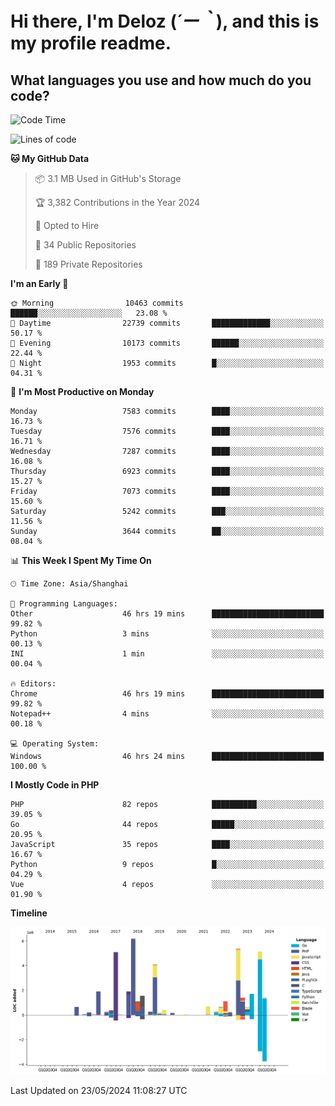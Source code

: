 # **Hi there, I'm Deloz (*´ー｀*), and this is my profile readme.**

## **What languages you use and how much do you code?**

<!--START_SECTION:waka-->
![Code Time](http://img.shields.io/badge/Code%20Time-4%2C041%20hrs%2023%20mins-blue)

![Lines of code](https://img.shields.io/badge/From%20Hello%20World%20I%27ve%20Written-42.9%20million%20lines%20of%20code-blue)

**🐱 My GitHub Data** 

> 📦 3.1 MB Used in GitHub's Storage 
 > 
> 🏆 3,382 Contributions in the Year 2024
 > 
> 💼 Opted to Hire
 > 
> 📜 34 Public Repositories 
 > 
> 🔑 189 Private Repositories 
 > 
**I'm an Early 🐤** 

```text
🌞 Morning                10463 commits       ██████░░░░░░░░░░░░░░░░░░░   23.08 % 
🌆 Daytime                22739 commits       █████████████░░░░░░░░░░░░   50.17 % 
🌃 Evening                10173 commits       ██████░░░░░░░░░░░░░░░░░░░   22.44 % 
🌙 Night                  1953 commits        █░░░░░░░░░░░░░░░░░░░░░░░░   04.31 % 
```
📅 **I'm Most Productive on Monday** 

```text
Monday                   7583 commits        ████░░░░░░░░░░░░░░░░░░░░░   16.73 % 
Tuesday                  7576 commits        ████░░░░░░░░░░░░░░░░░░░░░   16.71 % 
Wednesday                7287 commits        ████░░░░░░░░░░░░░░░░░░░░░   16.08 % 
Thursday                 6923 commits        ████░░░░░░░░░░░░░░░░░░░░░   15.27 % 
Friday                   7073 commits        ████░░░░░░░░░░░░░░░░░░░░░   15.60 % 
Saturday                 5242 commits        ███░░░░░░░░░░░░░░░░░░░░░░   11.56 % 
Sunday                   3644 commits        ██░░░░░░░░░░░░░░░░░░░░░░░   08.04 % 
```


📊 **This Week I Spent My Time On** 

```text
🕑︎ Time Zone: Asia/Shanghai

💬 Programming Languages: 
Other                    46 hrs 19 mins      █████████████████████████   99.82 % 
Python                   3 mins              ░░░░░░░░░░░░░░░░░░░░░░░░░   00.13 % 
INI                      1 min               ░░░░░░░░░░░░░░░░░░░░░░░░░   00.04 % 

🔥 Editors: 
Chrome                   46 hrs 19 mins      █████████████████████████   99.82 % 
Notepad++                4 mins              ░░░░░░░░░░░░░░░░░░░░░░░░░   00.18 % 

💻 Operating System: 
Windows                  46 hrs 24 mins      █████████████████████████   100.00 % 
```

**I Mostly Code in PHP** 

```text
PHP                      82 repos            ██████████░░░░░░░░░░░░░░░   39.05 % 
Go                       44 repos            █████░░░░░░░░░░░░░░░░░░░░   20.95 % 
JavaScript               35 repos            ████░░░░░░░░░░░░░░░░░░░░░   16.67 % 
Python                   9 repos             █░░░░░░░░░░░░░░░░░░░░░░░░   04.29 % 
Vue                      4 repos             ░░░░░░░░░░░░░░░░░░░░░░░░░   01.90 % 
```



**Timeline**

![Lines of Code chart](https://raw.githubusercontent.com/deloz/deloz/main/assets/bar_graph.png)


 Last Updated on 23/05/2024 11:08:27 UTC
<!--END_SECTION:waka-->
